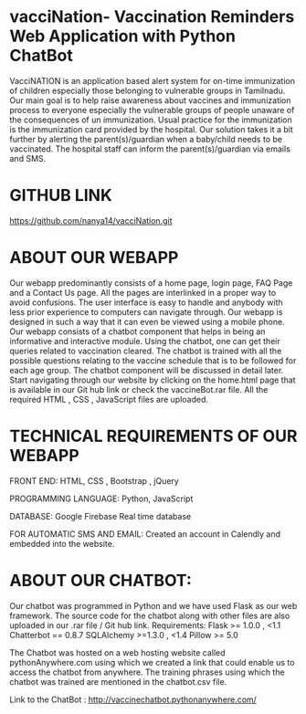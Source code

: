 # vacciNation- Vaccination Reminders Web Application with Python ChatBot
VacciNATION is an application based alert system for on-time immunization of children especially those belonging to vulnerable groups in Tamilnadu. Our main goal is to help raise awareness about vaccines and immunization process to everyone especially the vulnerable groups of people unaware of the consequences of un immunization.  Usual practice for the immunization is the immunization card provided by the hospital. Our solution takes it a bit further by alerting the parent(s)/guardian when a baby/child needs to be vaccinated. The hospital staff can inform the parent(s)/guardian via emails and SMS. 
# GITHUB LINK 
https://github.com/nanya14/vacciNation.git
# ABOUT OUR WEBAPP 
Our webapp predominantly consists of a home page, login page, FAQ Page and a Contact Us page. All the pages are interlinked in a proper way to avoid confusions. The user interface is easy to handle and anybody with less prior experience to computers can navigate through. Our webapp is designed in such a way that it can even be viewed using a mobile phone. 
Our webapp consists of a chatbot component that helps in being an informative and interactive module. Using the chatbot, one can get their queries related to vaccination cleared. The chatbot is trained with all the possible questions relating to the vaccine schedule that is to be followed for each age group. The chatbot component will be discussed in detail later. 
Start navigating through our website by clicking on the home.html page that is available in our Git hub link or check the vaccineBot.rar file. All the required HTML , CSS , JavaScript files are uploaded. 


# TECHNICAL REQUIREMENTS OF OUR WEBAPP
FRONT END:
HTML, CSS , Bootstrap , jQuery

PROGRAMMING LANGUAGE:
Python, JavaScript

DATABASE:
Google Firebase Real time database

FOR AUTOMATIC SMS AND EMAIL: 
Created an account in Calendly and embedded into the website.
# ABOUT OUR CHATBOT:
Our chatbot was programmed in Python and we have used Flask as our web framework. The source code for the chatbot along with other files are also uploaded in our .rar file / Git hub link. 
Requirements: 
Flask >= 1.0.0 , <1.1
Chatterbot == 0.8.7
SQLAlchemy >=1.3.0 , <1.4
Pillow >= 5.0

The Chatbot was hosted on a web hosting website called pythonAnywhere.com using which we created a link that could enable us to access the chatbot from anywhere. 
The training phrases using which the chatbot was trained are mentioned in the chatbot.csv file. 

Link to the ChatBot : http://vaccinechatbot.pythonanywhere.com/

